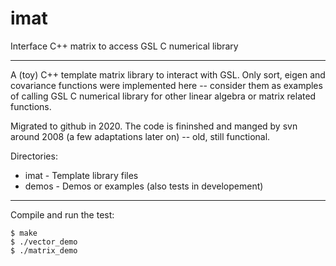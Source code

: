 # imat
Interface C++ matrix to access GSL C numerical library

---

A (toy) C++ template matrix library to interact with GSL. Only sort, eigen and
covariance functions were implemented here -- consider them as examples of
calling GSL C numerical library for other linear algebra or matrix related
functions.

Migrated to github in 2020.  The code is fininshed and manged by svn around
2008 (a few adaptations later on) -- old, still functional.

Directories:
* imat - Template library files
* demos - Demos or examples (also tests in developement)

---
Compile and run the test:
``` shell
$ make
$ ./vector_demo
$ ./matrix_demo
```
